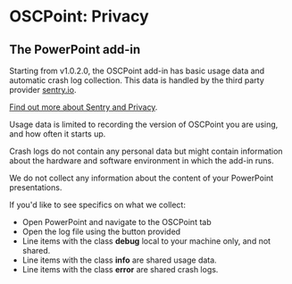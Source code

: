 # OSCPoint: Privacy

## The PowerPoint add-in

Starting from v1.0.2.0, the OSCPoint add-in has basic usage data and automatic crash log collection. This data is handled by the third party provider [sentry.io](https://sentry.io).

[Find out more about Sentry and Privacy](https://sentry.io/trust/privacy/).

Usage data is limited to recording the version of OSCPoint you are using, and how often it starts up.

Crash logs do not contain any personal data but might contain information about the hardware and software environment in which the add-in runs.

We do not collect any information about the content of your PowerPoint presentations.

If you'd like to see specifics on what we collect:

- Open PowerPoint and navigate to the OSCPoint tab
- Open the log file using the button provided
- Line items with the class **debug** local to your machine only, and not shared.
- Line items with the class **info** are shared usage data.
- Line items with the class **error** are shared crash logs.